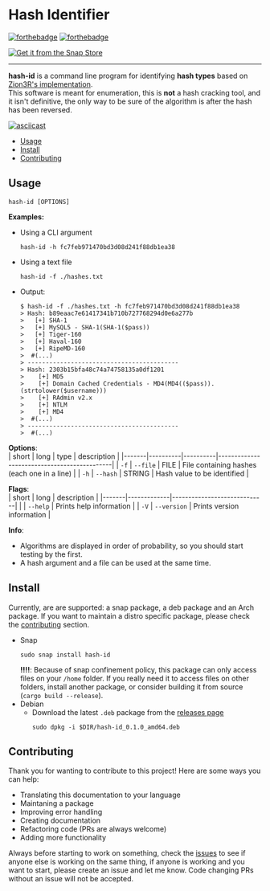 # Hash Identifier
[![forthebadge](https://forthebadge.com/images/badges/made-with-rust.svg)](https://forthebadge.com) [![forthebadge](https://forthebadge.com/images/badges/open-source.svg)](https://forthebadge.com)

[![Get it from the Snap Store](https://snapcraft.io/static/images/badges/en/snap-store-black.svg)](https://snapcraft.io/hash-id)

____

**hash-id** is a command line program for identifying **hash types** based on [Zion3R's implementation](https://github.com/blackploit/hash-identifier).   
This software is meant for enumeration, this is **not** a hash cracking tool, and it isn't definitive, the only way to be sure of the algorithm is after the hash has been reversed.    

[![asciicast](https://asciinema.org/a/435162.svg)](https://asciinema.org/a/435162)

* [Usage](#usage)
* [Install](#install)
* [Contributing](#contributing)

## Usage
```
hash-id [OPTIONS]
```   

**Examples:**
  * Using a CLI argument
    ```
    hash-id -h fc7feb971470bd3d08d241f88db1ea38
    ```
  * Using a text file
    ```
    hash-id -f ./hashes.txt
    ```
  * Output: 
    ```
    $ hash-id -f ./hashes.txt -h fc7feb971470bd3d08d241f88db1ea38
    > Hash: b89eaac7e61417341b710b727768294d0e6a277b
    >   [+] SHA-1
    >   [+] MySQL5 - SHA-1(SHA-1($pass))
    >   [+] Tiger-160
    >   [+] Haval-160
    >   [+] RipeMD-160
    >  #(...)
    > ------------------------------------------
    > Hash: 2303b15bfa48c74a74758135a0df1201
    >    [+] MD5
    >    [+] Domain Cached Credentials - MD4(MD4(($pass)).(strtolower($username)))
    >    [+] RAdmin v2.x
    >    [+] NTLM
    >    [+] MD4 
    >  #(...)
    > ------------------------------------------
    >  #(...)
    ```
**Options**:    
| short | long     | type     | description                                 |
|-------|----------|----------|---------------------------------------------|
| `-f`  | `--file` | FILE     | File containing hashes (each one in a line) |
| `-h`  | `--hash` | STRING   | Hash value to be identified                 |

**Flags**:    
| short | long        | description                 |
|-------|-------------|-----------------------------|
|       | `--help`    | Prints help information     |
| `-V`  | `--version` | Prints version information  |

**Info**:   
  * Algorithms are displayed in order of probability, so you should start testing by the first. 
  * A hash argument and a file can be used at the same time.

## Install
Currently, are are supported: a snap package, a deb package and an Arch package. If you want to maintain a distro specific package, please check the [contributing](##Contributing) section.
  * Snap
    ```
    sudo snap install hash-id
    ```
    **!!!!**: Because of snap confinement policy, this package can only access files on your `/home` folder. If you really need it to access files on other folders, install another package, or consider building it from source (`cargo build --release`).
  * Debian
    * Download the latest `.deb` package from the [releases page](https://github.com/Tashima42/hash-id/releases)
      ```
      sudo dpkg -i $DIR/hash-id_0.1.0_amd64.deb
      ```

## Contributing
Thank you for wanting to contribute to this project! Here are some ways you can help:
  * Translating this documentation to your language
  * Maintaning a package
  * Improving error handling
  * Creating documentation
  * Refactoring code (PRs are always welcome)
  * Adding more functionality    

Always before starting to work on something, check the [issues](https://github.com/Tashima42/hash-id-rust/issues) to see if anyone else is working on the same thing, if anyone is working and you want to start, please create an issue and let me know. Code changing PRs without an issue will not be accepted.
